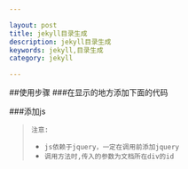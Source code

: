```yaml
---

layout: post
title: jekyll目录生成
description: jekyll目录生成
keywords: jekyll,目录生成
category: jekyll

---
```

 
##使用步骤
###在显示的地方添加下面的代码 
	<div id="category"></div>
###添加js
	<script type="text/javascript">
	function categoryCreater(articleId){
		 var cateh1="#"+articleId+" h1,";
		 var cateh2="#"+articleId+" h2,";
		 var cateh3="#"+articleId+" h3,";
		 var cateh4="#"+articleId+" h4,";
		 var cateh5="#"+articleId+" h5,";
		 var cateh6="#"+articleId+" h6";
		 $(cateh1+cateh2+cateh3+cateh4+cateh5+cateh6).each(function(i,item){
			 if(i==0){
	    		  $("#category").append('<li class="-ml" ><a  href="#-ml">目录</a></li>');  
	    	 	 }
	        var tag = $(item).get(0).localName;
	        $(item).attr("id","-"+i);
	        $("#category").append('<li class="-'+tag+'"><a  href="#-'+i+'">'+$(this).text()+'</a></li>');
	      });
		    $("#category").css("margin-left",10).css("border-left","3px solid #0088cc").css("padding","10px 30px").css("background","#f6f6f6");
		    $("#category li").css("line-height",1.6);
	        $(".-h0").css("margin-left",0);
	        $(".-h1").css("margin-left",10);
	        $(".-h2").css("margin-left",20);
	        $(".-h3").css("margin-left",40);
	        $(".-h4").css("margin-left",60);
	        $(".-h5").css("margin-left",80);
	        $(".-h6").css("margin-left",100);
	        $(".-ml").css("margin-left",0).css("font-size","20px");
	}
	 $(document).ready(function(){
		 categoryCreater('main-article-contant');
	 });
	</script>
> `注意:`  
> - `js依赖于jquery，一定在调用前添加jquery`  
> - `调用方法时,传入的参数为文档所在div的id`


